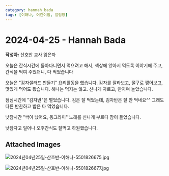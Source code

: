 ```yaml
---
category: hannah_bada
tags: [이해나, 어린이집, 알림장]
---
```


# 2024-04-25 - Hannah Bada

**작성자:** 산호반 교사 임은자  

오늘은 간식시간에 돌아다니면서 먹으려고 해서, 책상에 앉아서 먹도록 이야기해 주고, 간식을 먹여 주었더니, 다 먹었습니다

오늘은 "감자샐러드 만들기" 요리활동을 했습니다.  감자를 잘라보고, 절구로 찧어보고, 맛있게 먹어도 봤습니다. 해나는 먹지는 않고. 신나게 자르고, 만지며 놀았습니다.

점심시간에 "김자반"은 뱉었습니다. 김은 잘 먹었는데, 김자반은 잘 안 먹네요^^ 그래도 다른 반찬하고 밥은 다 먹었습니다.

낮잠시간 "싹이 났어요, 동그라미" 노래를 신나게 부르다 잠이 들었습니다.

낮잠자고 일어나 오후간식도 잘먹고 하원했습니다.

## Attached Images
![2024년04년25일-산호반-이해나-5501826675.jpg](https://feghi.github.io/assets/img/bada_photo/2024년04년25일-산호반-이해나-5501826675.jpg)

![2024년04년25일-산호반-이해나-5501826677.jpg](https://feghi.github.io/assets/img/bada_photo/2024년04년25일-산호반-이해나-5501826677.jpg)

